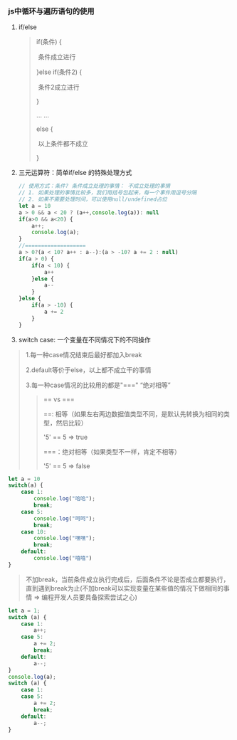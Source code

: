 ### js中循环与遍历语句的使用

1. if/else

   > if(条件) {
   >
   > ​	条件成立进行
   >
   > }else if(条件2) {
   >
   > ​	条件2成立进行
   >
   > }
   >
   > ... ...
   >
   > else {
   >
   > ​	以上条件都不成立
   >
   > }

2. 三元运算符：简单if/else 的特殊处理方式

   ```javascript
   // 使用方式：条件? 条件成立处理的事情： 不成立处理的事情
   // 1. 如果处理的事情比较多，我们用括号包起来，每一个事件用逗号分隔
   // 2. 如果不需要处理时间，可以使用null/undefined占位
   let a = 10
   a > 0 && a < 20 ? (a++,console.log(a)): null
   if(a>0 && a<20) {
       a++;
       console.log(a);
   }
   //===================
   a > 0?(a < 10? a++ : a--):(a > -10? a += 2 : null)
   if(a > 0) {
       if(a < 10) {
           a++
       }else {
           a--
       }
   }else {
       if(a > -10) {
           a += 2
       }
   }
   ```

3. switch case: 一个变量在不同情况下的不同操作

> 1.每一种case情况结束后最好都加入break
>
> 2.default等价于else，以上都不成立干的事情
>
> 3.每一种case情况的比较用的都是"===" “绝对相等”
>
> > == vs ===
> >
> > ==:  相等（如果左右两边数据值类型不同，是默认先转换为相同的类型，然后比较）
> >
> > '5' == 5  => true
> >
> > ===：绝对相等（如果类型不一样，肯定不相等）
> >
> > '5' == 5  => false

```javascript
let a = 10
switch(a) {
    case 1:
        console.log("哈哈");
        break;
    case 5:
        console.log("呵呵");
        break;
    case 10:
        console.log("嘿嘿");
        break;
    default:
        console.log("嘻嘻")
}
```

> 不加break，当前条件成立执行完成后，后面条件不论是否成立都要执行，直到遇到break为止(不加break可以实现变量在某些值的情况下做相同的事情  => 编程开发人员要具备探索尝试之心)

```javascript
let a = 1;
switch (a) {
    case 1:
        a++;
    case 5:
        a += 2;
        break;
    default:
        a--;
}
console.log(a);
switch (a) {
    case 1:
    case 5:
        a += 2;
        break;
    default:
        a--;
}
```

